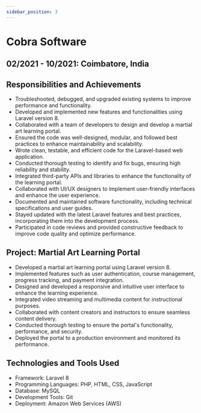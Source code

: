 ```yaml
---
sidebar_position: 3
---
```


# Cobra Software

## 02/2021 - 10/2021: Coimbatore, India

## Responsibilities and Achievements

- Troubleshooted, debugged, and upgraded existing systems to improve performance and functionality.
- Developed and implemented new features and functionalities using Laravel version 8.
- Collaborated with a team of developers to design and develop a martial art learning portal.
- Ensured the code was well-designed, modular, and followed best practices to enhance maintainability and scalability.
- Wrote clean, testable, and efficient code for the Laravel-based web application.
- Conducted thorough testing to identify and fix bugs, ensuring high reliability and stability.
- Integrated third-party APIs and libraries to enhance the functionality of the learning portal.
- Collaborated with UI/UX designers to implement user-friendly interfaces and enhance the user experience.
- Documented and maintained software functionality, including technical specifications and user guides.
- Stayed updated with the latest Laravel features and best practices, incorporating them into the development process.
- Participated in code reviews and provided constructive feedback to improve code quality and optimize performance.

## Project: Martial Art Learning Portal

- Developed a martial art learning portal using Laravel version 8.
- Implemented features such as user authentication, course management, progress tracking, and payment integration.
- Designed and developed a responsive and intuitive user interface to enhance the learning experience.
- Integrated video streaming and multimedia content for instructional purposes.
- Collaborated with content creators and instructors to ensure seamless content delivery.
- Conducted thorough testing to ensure the portal's functionality, performance, and security.
- Deployed the portal to a production environment and monitored its performance.

## Technologies and Tools Used

- Framework: Laravel 8
- Programming Languages: PHP, HTML, CSS, JavaScript
- Database: MySQL
- Development Tools: Git
- Deployment: Amazon Web Services (AWS)
